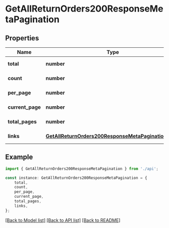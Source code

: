 # GetAllReturnOrders200ResponseMetaPagination


## Properties

Name | Type | Description | Notes
------------ | ------------- | ------------- | -------------
**total** | **number** |  | [default to undefined]
**count** | **number** |  | [default to undefined]
**per_page** | **number** |  | [default to undefined]
**current_page** | **number** |  | [default to undefined]
**total_pages** | **number** |  | [default to undefined]
**links** | [**GetAllReturnOrders200ResponseMetaPaginationLinks**](GetAllReturnOrders200ResponseMetaPaginationLinks.md) |  | [default to undefined]

## Example

```typescript
import { GetAllReturnOrders200ResponseMetaPagination } from './api';

const instance: GetAllReturnOrders200ResponseMetaPagination = {
    total,
    count,
    per_page,
    current_page,
    total_pages,
    links,
};
```

[[Back to Model list]](../README.md#documentation-for-models) [[Back to API list]](../README.md#documentation-for-api-endpoints) [[Back to README]](../README.md)
